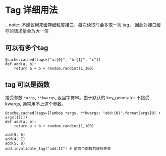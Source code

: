 # Tag 详细用法

.. note:: 不建议用来缓存细粒度接口，每次读取时会多取一次 tag， 因此对接口缓存的请求量会放大一倍

## 可以有多个tag

```
@cache.cached(tags=["a:{0}", "b:{1}", "c"])
def add(a, b):
    return a + b + random.randint(1,100)
```

## tag 可以是函数

接受参数 `*args`, `**kwargs`, 返回字符串。由于默认的
key_generator 不接受 kwargs, 通常用不上这个参数。

```
@cache.cached(tags=[lambda *args, **kwargs: "add:{0}".format(args[0] + args[1])])
def add(a, b):
    return a + b + random.randint(1,100)

add(5, 6)
add(4, 7)
add(5, 8)
add.invalidate_tag("add:11") # 前两个函数的缓存失效
```
